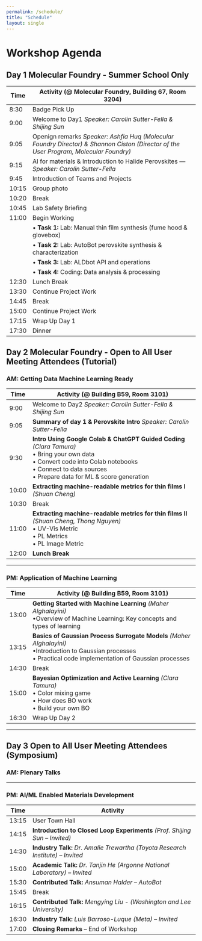 ```yaml
---
permalink: /schedule/
title: "Schedule"
layout: single
---
```

# Workshop Agenda

## Day 1 Molecular Foundry - Summer School Only

| Time   | Activity (@ Molecular Foundry, Building 67, Room 3204)                                                                 |
|--------|--------------------------------------------------------------------------|
| 8:30   | Badge Pick Up                            |
| 9:00   | Welcome to Day1 *Speaker: Carolin Sutter-Fella & Shijing Sun*  |
| 9:05   | Openign remarks *Speaker: Ashfia Huq (Molecular Foundry Director) & Shannon Ciston (Director of the User Program, Molecular Foundry)*                             |
| 9:15   | AI for materials & Introduction to Halide Perovskites — *Speaker: Carolin Sutter-Fella*   |
| 9:45   | Introduction of Teams and Projects|
| 10:15  | Group photo  |
| 10:20  | Break        |
| 10:45  | Lab Safety Briefing                                                    |
| 11:00  | Begin Working                                                    |
|        | • **Task 1:** Lab: Manual thin film synthesis (fume hood & glovebox)          |
|        | • **Task 2:** Lab: AutoBot perovskite synthesis & characterization            |
|        | • **Task 3:** Lab: ALDbot API and operations                     |
|        | • **Task 4:** Coding: Data analysis & processing                                  |
| 12:30  | Lunch Break                                                          |
| 13:30  | Continue Project Work                                                    |
| 14:45  | Break                                                                     |
| 15:00  | Continue Project Work                                                     |
| 17:15  | Wrap Up Day 1                                                             |
| 17:30  | Dinner                                                                    |



## Day 2 Molecular Foundry - Open to All User Meeting Attendees (Tutorial)

### AM: Getting Data Machine Learning Ready

| Time   | Activity (@ Building B59, Room 3101)|
|--------|----------|
| 9:00   | Welcome to Day2 *Speaker: Carolin Sutter-Fella & Shijing Sun*  |
| 9:05   | **Summary of day 1 & Perovskite Intro** *Speaker: Carolin Sutter-Fella* |
| 9:30   | **Intro Using Google Colab & ChatGPT Guided Coding** *(Clara Tamura)* <br>• Bring your own data <br>• Convert code into Colab notebooks<br>• Connect to data sources <br>• Prepare data for ML & score generation |
| 10:00  | **Extracting machine-readable metrics for thin films I** *(Shuan Cheng)*  <br> |
| 10:30  | Break |
| 11:00  | **Extracting machine-readable metrics for thin films II** *(Shuan Cheng, Thong Nguyen)*<br>• UV-Vis Metric<br>• PL Metrics <br>• PL Image Metric |
| 12:00  | **Lunch Break** |

---

### PM: Application of Machine Learning

| Time   | Activity (@ Building B59, Room 3101)|
|--------|----------|
| 13:00   | **Getting Started with Machine Learning** *(Maher Alghalayini)*  <br>•Overview of Machine Learning: Key concepts and types of learning |
| 13:15   | **Basics of Gaussian Process Surrogate Models** *(Maher Alghalayini)* <br>•Introduction to Gaussian processes <br>• Practical code implementation of Gaussian processes |
| 14:30   | Break |
| 15:00   | **Bayesian Optimization and Active Learning** *(Clara Tamura)* <br>• Color mixing game <br>• How does BO work <br>• Build your own BO |
| 16:30   | Wrap Up Day 2

---

## Day 3 Open to All User Meeting Attendees (Symposium)

### AM: Plenary Talks

---

### PM: AI/ML Enabled Materials Development

| Time   | Activity |
|--------|----------|
| 13:15   | User Town Hall |
| 14:15   | **Introduction to Closed Loop Experiments** *(Prof. Shijing Sun – Invited)* |
| 14:30   | **Industry Talk:** *Dr. Amalie Trewartha (Toyota Research Institute) – Invited* |
| 15:00   | **Academic Talk:** *Dr. Tanjin He (Argonne National Laboratory) – Invited* |
| 15:30  | **Contributed Talk:** *Ansuman Halder – AutoBot* |
| 15:45   | Break |
| 16:15   | **Contributed Talk:** *Mengying Liu - (Washington and Lee University)*|
| 16:30   | **Industry Talk:** *Luis Barroso-Luque (Meta) – Invited* |
| 17:00   | **Closing Remarks** – End of Workshop |
